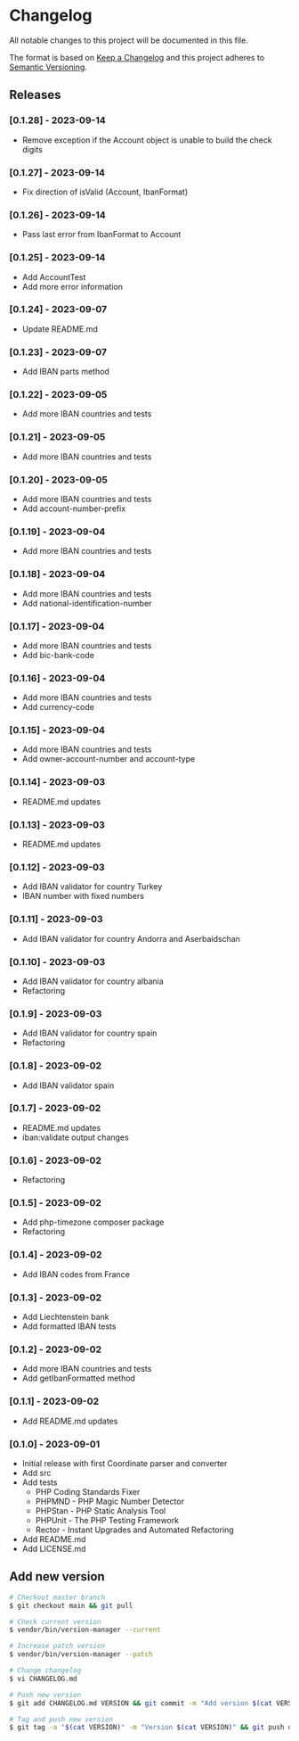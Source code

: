 # Changelog

All notable changes to this project will be documented in this file.

The format is based on [Keep a Changelog](http://keepachangelog.com/en/1.0.0/)
and this project adheres to [Semantic Versioning](http://semver.org/spec/v2.0.0.html).

## Releases

### [0.1.28] - 2023-09-14

* Remove exception if the Account object is unable to build the check digits

### [0.1.27] - 2023-09-14

* Fix direction of isValid (Account, IbanFormat)

### [0.1.26] - 2023-09-14

* Pass last error from IbanFormat to Account

### [0.1.25] - 2023-09-14

* Add AccountTest
* Add more error information

### [0.1.24] - 2023-09-07

* Update README.md

### [0.1.23] - 2023-09-07

* Add IBAN parts method

### [0.1.22] - 2023-09-05

* Add more IBAN countries and tests

### [0.1.21] - 2023-09-05

* Add more IBAN countries and tests

### [0.1.20] - 2023-09-05

* Add more IBAN countries and tests
* Add account-number-prefix

### [0.1.19] - 2023-09-04

* Add more IBAN countries and tests

### [0.1.18] - 2023-09-04

* Add more IBAN countries and tests
* Add national-identification-number

### [0.1.17] - 2023-09-04

* Add more IBAN countries and tests
* Add bic-bank-code

### [0.1.16] - 2023-09-04

* Add more IBAN countries and tests
* Add currency-code

### [0.1.15] - 2023-09-04

* Add more IBAN countries and tests
* Add owner-account-number and account-type

### [0.1.14] - 2023-09-03

* README.md updates

### [0.1.13] - 2023-09-03

* README.md updates

### [0.1.12] - 2023-09-03

* Add IBAN validator for country Turkey
* IBAN number with fixed numbers

### [0.1.11] - 2023-09-03

* Add IBAN validator for country Andorra and Aserbaidschan

### [0.1.10] - 2023-09-03

* Add IBAN validator for country albania
* Refactoring

### [0.1.9] - 2023-09-03

* Add IBAN validator for country spain
* Refactoring

### [0.1.8] - 2023-09-02

* Add IBAN validator spain

### [0.1.7] - 2023-09-02

* README.md updates
* iban:validate output changes

### [0.1.6] - 2023-09-02

* Refactoring

### [0.1.5] - 2023-09-02

* Add php-timezone composer package
* Refactoring

### [0.1.4] - 2023-09-02

* Add IBAN codes from France

### [0.1.3] - 2023-09-02

* Add Liechtenstein bank
* Add formatted IBAN tests

### [0.1.2] - 2023-09-02

* Add more IBAN countries and tests
* Add getIbanFormatted method

### [0.1.1] - 2023-09-02

* Add README.md updates

### [0.1.0] - 2023-09-01

* Initial release with first Coordinate parser and converter
* Add src
* Add tests
  * PHP Coding Standards Fixer
  * PHPMND - PHP Magic Number Detector
  * PHPStan - PHP Static Analysis Tool
  * PHPUnit - The PHP Testing Framework
  * Rector - Instant Upgrades and Automated Refactoring
* Add README.md
* Add LICENSE.md

## Add new version

```bash
# Checkout master branch
$ git checkout main && git pull

# Check current version
$ vendor/bin/version-manager --current

# Increase patch version
$ vendor/bin/version-manager --patch

# Change changelog
$ vi CHANGELOG.md

# Push new version
$ git add CHANGELOG.md VERSION && git commit -m "Add version $(cat VERSION)" && git push

# Tag and push new version
$ git tag -a "$(cat VERSION)" -m "Version $(cat VERSION)" && git push origin "$(cat VERSION)"
```
